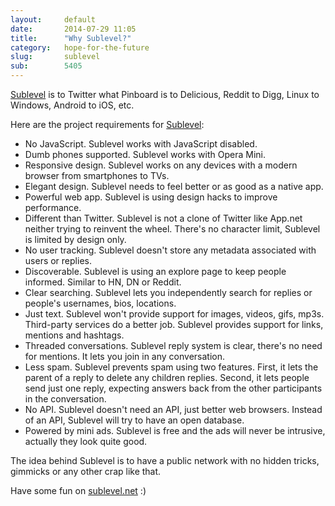 ```yaml
---
layout:     default
date:       2014-07-29 11:05
title:      "Why Sublevel?"
category:   hope-for-the-future
slug:       sublevel
sub:        5405
---
```


[Sublevel](http://sublevel.net/) is to Twitter what Pinboard is to Delicious, Reddit to Digg, Linux to Windows, Android to iOS, etc.

Here are the project requirements for [Sublevel](http://sublevel.net/):

* No JavaScript. Sublevel works with JavaScript disabled.
* Dumb phones supported. Sublevel works with Opera Mini.
* Responsive design. Sublevel works on any devices with a modern browser from smartphones to TVs.
* Elegant design. Sublevel needs to feel better or as good as a native app.
* Powerful web app. Sublevel is using design hacks to improve performance.
* Different than Twitter. Sublevel is not a clone of Twitter like App.net neither trying to reinvent the wheel. There's no character limit, Sublevel is limited by design only.
* No user tracking. Sublevel doesn't store any metadata associated with users or replies.
* Discoverable. Sublevel is using an explore page to keep people informed. Similar to HN, DN or Reddit.
* Clear searching. Sublevel lets you independently search for replies or people's usernames, bios, locations.
* Just text. Sublevel won't provide support for images, videos, gifs, mp3s. Third-party services do a better job. Sublevel provides support for links, mentions and hashtags.
* Threaded conversations. Sublevel reply system is clear, there's no need for mentions. It lets you join in any conversation.
* Less spam. Sublevel prevents spam using two features. First, it lets the parent of a reply to delete any children replies. Second, it lets people send just one reply, expecting answers back from the other participants in the conversation.
* No API. Sublevel doesn't need an API, just better web browsers. Instead of an API, Sublevel will try to have an open database.
* Powered by mini ads. Sublevel is free and the ads will never be intrusive, actually they look quite good.

The idea behind Sublevel is to have a public network with no hidden tricks, gimmicks or any other crap like that.

Have some fun on [sublevel.net](http://sublevel.net/) :)
